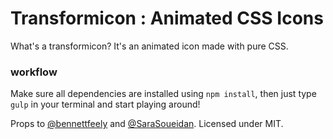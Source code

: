 Transformicon : Animated CSS Icons
======================

What's a transformicon? It's an animated icon made with pure CSS.

### workflow

Make sure all dependencies are installed using `npm install`, then just type `gulp` in your terminal and start playing around!

Props to [@bennettfeely](http://twitter.com/bennettfeely) and [@SaraSoueidan](http://twitter.com/SaraSoueidan).
Licensed under MIT.
